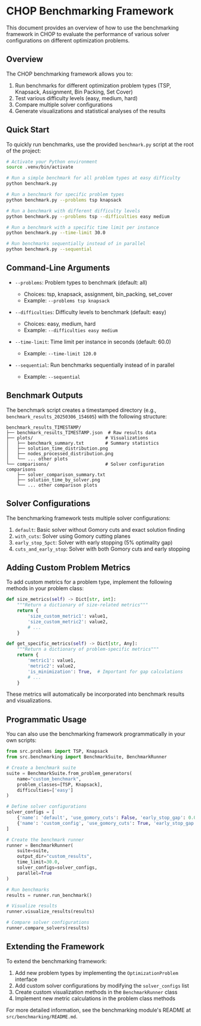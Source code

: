 # CHOP Benchmarking Framework

This document provides an overview of how to use the benchmarking framework in CHOP to evaluate the performance of various solver configurations on different optimization problems.

## Overview

The CHOP benchmarking framework allows you to:

1. Run benchmarks for different optimization problem types (TSP, Knapsack, Assignment, Bin Packing, Set Cover)
2. Test various difficulty levels (easy, medium, hard)
3. Compare multiple solver configurations
4. Generate visualizations and statistical analyses of the results

## Quick Start

To quickly run benchmarks, use the provided `benchmark.py` script at the root of the project:

```bash
# Activate your Python environment
source .venv/bin/activate

# Run a simple benchmark for all problem types at easy difficulty
python benchmark.py

# Run a benchmark for specific problem types
python benchmark.py --problems tsp knapsack

# Run a benchmark with different difficulty levels
python benchmark.py --problems tsp --difficulties easy medium

# Run a benchmark with a specific time limit per instance
python benchmark.py --time-limit 30.0

# Run benchmarks sequentially instead of in parallel
python benchmark.py --sequential
```

## Command-Line Arguments

- `--problems`: Problem types to benchmark (default: all)
  - Choices: tsp, knapsack, assignment, bin_packing, set_cover
  - Example: `--problems tsp knapsack`

- `--difficulties`: Difficulty levels to benchmark (default: easy)
  - Choices: easy, medium, hard
  - Example: `--difficulties easy medium`

- `--time-limit`: Time limit per instance in seconds (default: 60.0)
  - Example: `--time-limit 120.0`

- `--sequential`: Run benchmarks sequentially instead of in parallel
  - Example: `--sequential`

## Benchmark Outputs

The benchmark script creates a timestamped directory (e.g., `benchmark_results_20250306_154605`) with the following structure:

```
benchmark_results_TIMESTAMP/
├── benchmark_results_TIMESTAMP.json  # Raw results data
├── plots/                           # Visualizations
│   ├── benchmark_summary.txt        # Summary statistics
│   ├── solution_time_distribution.png
│   ├── nodes_processed_distribution.png
│   └── ... other plots
└── comparisons/                     # Solver configuration comparisons
    ├── solver_comparison_summary.txt
    ├── solution_time_by_solver.png
    └── ... other comparison plots
```

## Solver Configurations

The benchmarking framework tests multiple solver configurations:

1. `default`: Basic solver without Gomory cuts and exact solution finding
2. `with_cuts`: Solver using Gomory cutting planes
3. `early_stop_5pct`: Solver with early stopping (5% optimality gap)
4. `cuts_and_early_stop`: Solver with both Gomory cuts and early stopping

## Adding Custom Problem Metrics

To add custom metrics for a problem type, implement the following methods in your problem class:

```python
def size_metrics(self) -> Dict[str, int]:
    """Return a dictionary of size-related metrics"""
    return {
        'size_custom_metric1': value1,
        'size_custom_metric2': value2,
        # ...
    }

def get_specific_metrics(self) -> Dict[str, Any]:
    """Return a dictionary of problem-specific metrics"""
    return {
        'metric1': value1,
        'metric2': value2,
        'is_minimization': True,  # Important for gap calculations
        # ...
    }
```

These metrics will automatically be incorporated into benchmark results and visualizations.

## Programmatic Usage

You can also use the benchmarking framework programmatically in your own scripts:

```python
from src.problems import TSP, Knapsack
from src.benchmarking import BenchmarkSuite, BenchmarkRunner

# Create a benchmark suite
suite = BenchmarkSuite.from_problem_generators(
    name="custom_benchmark",
    problem_classes=[TSP, Knapsack],
    difficulties=['easy']
)

# Define solver configurations
solver_configs = [
    {'name': 'default', 'use_gomory_cuts': False, 'early_stop_gap': 0.0},
    {'name': 'custom_config', 'use_gomory_cuts': True, 'early_stop_gap': 0.1}
]

# Create the benchmark runner
runner = BenchmarkRunner(
    suite=suite,
    output_dir="custom_results",
    time_limit=30.0,
    solver_configs=solver_configs,
    parallel=True
)

# Run benchmarks
results = runner.run_benchmark()

# Visualize results
runner.visualize_results(results)

# Compare solver configurations
runner.compare_solvers(results)
```

## Extending the Framework

To extend the benchmarking framework:

1. Add new problem types by implementing the `OptimizationProblem` interface
2. Add custom solver configurations by modifying the `solver_configs` list
3. Create custom visualization methods in the `BenchmarkRunner` class
4. Implement new metric calculations in the problem class methods

For more detailed information, see the benchmarking module's README at `src/benchmarking/README.md`.